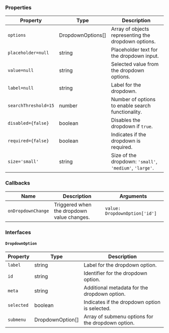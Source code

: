 ### Properties

| Property             | Type              | Description                                             |
| -------------------- | ----------------- | ------------------------------------------------------- |
| `options`            | DropdownOptions[] | Array of objects representing the dropdown options.     |
| `placeholder=null`   | string            | Placeholder text for the dropdown input.                |
| `value=null`         | string            | Selected value from the dropdown options.               |
| `label=null`         | string            | Label for the dropdown.                                 |
| `searchThreshold=15` | number            | Number of options to enable search functionality.       |
| `disabled={false}`   | boolean           | Disables the dropdown if `true`.                        |
| `required={false}`   | boolean           | Indicates if the dropdown is required.                  |
| `size='small'`       | string            | Size of the dropdown: `'small'`, `'medium'`, `'large'`. |

### Callbacks

| Name               | Description                                | Arguments                      |
| ------------------ | ------------------------------------------ | ------------------------------ |
| `onDropdownChange` | Triggered when the dropdown value changes. | `value: DropdownOption['id'] ` |

### Interfaces

#### `DropdownOption`

| Property   | Type             | Description                                       |
| ---------- | ---------------- | ------------------------------------------------- |
| `label`    | string           | Label for the dropdown option.                    |
| `id`       | string           | Identifier for the dropdown option.               |
| `meta`     | string           | Additional metadata for the dropdown option.      |
| `selected` | boolean          | Indicates if the dropdown option is selected.     |
| `submenu`  | DropdownOption[] | Array of submenu options for the dropdown option. |
